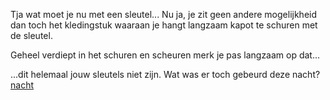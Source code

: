 Tja wat moet je nu met een sleutel... Nu ja, je zit geen andere mogelijkheid dan
toch het kledingstuk waaraan je hangt langzaam kapot te schuren met de sleutel.

Geheel verdiept in het schuren en scheuren merk je pas langzaam op dat...

...dit helemaal jouw sleutels niet zijn. Wat was er toch gebeurd deze nacht? [nacht](nacht/deze-nacht.md)
